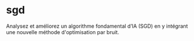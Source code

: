 # sgd
Analysez et améliorez un algorithme fondamental d’IA (SGD) en y intégrant une nouvelle méthode d'optimisation par bruit.
